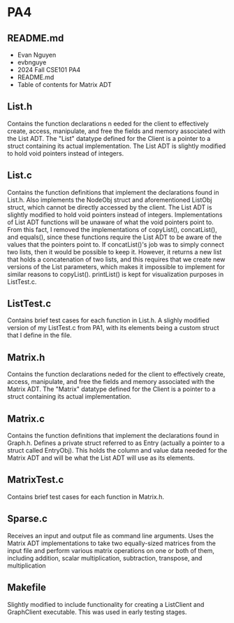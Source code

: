 
# PA4
## README.md
* Evan Nguyen
* evbnguye
* 2024 Fall CSE101 PA4 
* README.md
* Table of contents for Matrix ADT 

## List.h 
Contains the function declarations n eeded for the client to effectively create, access, manipulate, and free the fields and memory associated with the List ADT. The "List" datatype defined for the Client is a pointer to a struct containing its actual implementation. The List ADT is slightly modified to hold void pointers instead of integers. 
## List.c
Contains the function definitions that implement the declarations found in List.h. Also implements the NodeObj struct and aforementioned ListObj struct, which cannot be directly accessed by the client. The List ADT is slightly modified to hold void pointers instead of integers. Implementations of List ADT functions will be unaware of what the void pointers point to. From this fact, I removed the implementations of copyList(), concatList(), and equals(), since these functions require the List ADT to be aware of the values that the pointers point to. If concatList()'s job was to simply connect two lists, then it would be possible to keep it. However, it returns a new list that holds a concatenation of two lists, and this requires that we create new versions of the List parameters, which makes it impossible to implement for similar reasons to copyList(). printList() is kept for visualization purposes in ListTest.c.
## ListTest.c
Contains brief test cases for each function in List.h. A slighly modified version of my ListTest.c from PA1, with its elements being a custom struct that I define in the file. 
## Matrix.h  
Contains the function declarations neded for the client to effectively create, access, manipulate, and free the fields and memory associated with the Matrix ADT. The "Matrix" datatype defined for the Client is a pointer to a struct containing its actual implementation.
## Matrix.c 
Contains the function definitions that implement the declarations found in Graph.h. Defines a private struct  referred to as Entry (actually a pointer to a struct called EntryObj). This holds the column and value data needed for the Matrix ADT and will be what the List ADT will use as its elements. 
## MatrixTest.c
Contains brief test cases for each function in Matrix.h.
## Sparse.c
Receives an input and output file as command line arguments. Uses the Matrix ADT implementations to take two equally-sized matrices from the input file and perform various matrix operations on one or both of them, including addition, scalar multiplication, subtraction, transpose, and multiplication
## Makefile
Slightly modified to include functionality for creating a ListClient and GraphClient executable. This was used in early testing stages.